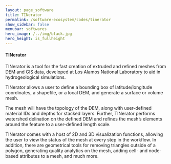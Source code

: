 ```yaml
---
layout: page_software
title: TINerator
permalink: /software-ecosystem/codes/tinerator
show_sidebar: false
menubar: softwares
hero_image: /../img/black.jpg
hero_height: is_fullheight
---
```


#### TINerator [<i class="fas fa-book"></i>](https://raw.githack.com/lanl/LaGriT/tinerator/html/index.html) [<i class="fab fa-github"></i>](https://github.com/lanl/LaGriT/tree/tinerator)

TINerator is a tool for the fast creation of extruded and refined meshes from DEM and GIS data, developed at Los Alamos National Laboratory to aid in hydrogeological simulations.

TINerator allows a user to define a bounding box of latitude/longitude coordinates, a shapefile, or a local DEM, and generate a surface or volume mesh.

The mesh will have the topology of the DEM, along with user-defined material IDs and depths for stacked layers. Further, TINerator performs watershed delination on the defined DEM and refines the mesh’s elements around the feature to a user-defined length scale.

TINerator comes with a host of 2D and 3D visualization functions, allowing the user to view the status of the mesh at every step in the workflow. In addition, there are geometrical tools for removing triangles outside of a polygon, generating quality analytics on the mesh, adding cell- and node-based attributes to a mesh, and much more.
